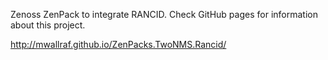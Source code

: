 Zenoss ZenPack to integrate RANCID.
Check GitHub pages for information about this project.

http://mwallraf.github.io/ZenPacks.TwoNMS.Rancid/
